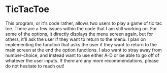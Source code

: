 # TicTacToe
This program, or it's code rather, allows two users to play a game of tic tac toe.
There are a few issues within the code that I am still working on.
For some of the options, it directly displays the menu screen again,
but for others, it'll ask the user if they want to return to the menu.
I plan on implementing the function that asks the user if they want
to return to the main screen at the end the option functions.
I also want to stray away from number-choice, and instead want to use either
A-D or be able to go off of whatever the user inputs.
If there are any more recommendations, please do not hesitate to reach out!
